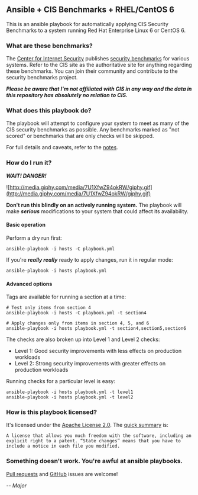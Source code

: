 ## Ansible + CIS Benchmarks + RHEL/CentOS 6

This is an ansible playbook for automatically applying CIS Security Benchmarks to a system running Red Hat Enterprise Linux 6 or CentOS 6.

### What are these benchmarks?
The [Center for Internet Security](http://www.cisecurity.org/) publishes [security benchmarks](http://benchmarks.cisecurity.org/) for various systems.  Refer to the CIS site as the authoritative site for anything regarding these benchmarks.  You can join their community and contribute to the security benchmarks project.

***Please be aware that I'm not affiliated with CIS in any way and the data in this repository has absolutely no relation to CIS.***

### What does this playbook do?
The playbook will attempt to configure your system to meet as many of the CIS security benchmarks as possible.  Any benchmarks marked as "not scored" or benchmarks that are only checks will be skipped.

For full details and caveats, refer to the [notes](NOTES.md).

### How do I run it?
***WAIT! DANGER!***

![http://media.giphy.com/media/7U1XfwZ94okRW/giphy.gif](http://media.giphy.com/media/7U1XfwZ94okRW/giphy.gif)

**Don't run this blindly on an actively running system.**  The playbook will make ***serious*** modifications to your system that could affect its availability.

#### Basic operation

Perform a dry run first:

    ansible-playbook -i hosts -C playbook.yml

If you're ***really really*** ready to apply changes, run it in regular mode:

    ansible-playbook -i hosts playbook.yml

#### Advanced options

Tags are available for running a section at a time:

    # Test only items from section 4
    ansible-playbook -i hosts -C playbook.yml -t section4
    
    # Apply changes only from items in section 4, 5, and 6
    ansible-playbook -i hosts playbook.yml -t section4,section5,section6

The checks are also broken up into Level 1 and Level 2 checks:

* Level 1: Good security improvements with less effects on production workloads
* Level 2: Strong security improvements with greater effects on production workloads

Running checks for a particular level is easy:

    ansible-playbook -i hosts playbook.yml -t level1
    ansible-playbook -i hosts playbook.yml -t level2

### How is this playbook licensed?
It's licensed under the [Apache License 2.0](https://www.apache.org/licenses/LICENSE-2.0.html).  The [quick summary](http://bit.ly/VBkBfY) is:

    A license that allows you much freedom with the software, including an explicit right to a patent. “State changes” means that you have to include a notice in each file you modified. 

### Something doesn't work. You're awful at ansible playbooks.

[Pull requests](https://github.com/major/cis-rhel-ansible/pulls) and [GitHub](https://github.com/major/cis-rhel-ansible/issues) issues are welcome!

_-- Major_
